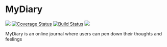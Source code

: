 # MyDiary
<a href="https://codeclimate.com/github/emmygozi/MyDiary/maintainability"><img src="https://api.codeclimate.com/v1/badges/0f42795d78882890ca28/maintainability" /></a> [![Coverage Status](https://coveralls.io/repos/github/emmygozi/MyDiary/badge.svg?branch=ft-add-error-handler-159156539)](https://coveralls.io/github/emmygozi/MyDiary?branch=ft-add-error-handler-159156539) [![Build Status](https://travis-ci.com/emmygozi/MyDiary.svg?branch=ft-add-error-handler-159156539)](https://travis-ci.com/emmygozi/MyDiary) <a href="https://codeclimate.com/github/emmygozi/MyDiary/test_coverage"><img src="https://api.codeclimate.com/v1/badges/0f42795d78882890ca28/test_coverage" /></a>

MyDiary is an online journal where users can pen down their thoughts and feelings
